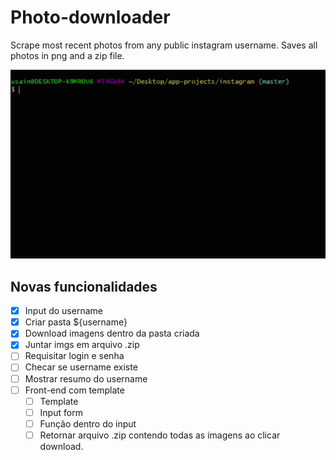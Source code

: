 # Photo-downloader

Scrape most recent photos from any public instagram username. Saves all photos in png and a zip file.

![](imgs/example.gif)

## Novas funcionalidades

- [x] Input do username
- [x] Criar pasta ${username}
- [x] Download imagens dentro da pasta criada
- [x] Juntar imgs em arquivo .zip
- [ ] Requisitar login e senha
- [ ] Checar se username existe
- [ ] Mostrar resumo do username
- [ ] Front-end com template
    - [ ] Template
    - [ ] Input form
    - [ ] Função dentro do input
    - [ ] Retornar arquivo .zip contendo todas as imagens ao clicar download.
